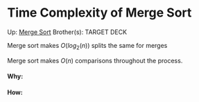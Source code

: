 # Time Complexity of Merge Sort

Up: [Merge Sort](merge_sort)
Brother(s):
TARGET DECK

Merge sort makes $O(log_2(n))$ splits the same for merges

Merge sort makes $O(n)$ comparisons throughout the process.




































#### Why:
#### How:










